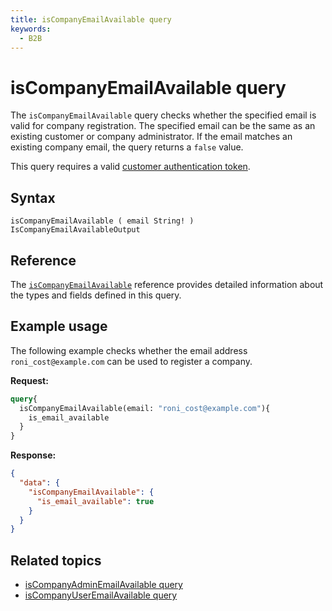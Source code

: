 ```yaml
---
title: isCompanyEmailAvailable query
keywords:
  - B2B
---
```


# isCompanyEmailAvailable query

The `isCompanyEmailAvailable` query checks whether the specified email is valid for company registration. The specified email can be the same as an existing customer or company administrator. If the email matches an existing company email, the query returns a `false` value.

This query requires a valid [customer authentication token](../../../customer/mutations/generate-token.md).

## Syntax

`isCompanyEmailAvailable ( email String! ) IsCompanyEmailAvailableOutput`

## Reference

The [`isCompanyEmailAvailable`](https://developer.adobe.com/commerce/webapi/graphql-api/index.html#query-isCompanyEmailAvailable) reference provides detailed information about the types and fields defined in this query.

## Example usage

The following example checks whether the email address `roni_cost@example.com` can be used to register a company.

**Request:**

```graphql
query{
  isCompanyEmailAvailable(email: "roni_cost@example.com"){
    is_email_available
  }
}
```

**Response:**

```json
{
  "data": {
    "isCompanyEmailAvailable": {
      "is_email_available": true
    }
  }
}
```

## Related topics

*  [isCompanyAdminEmailAvailable query](is-company-admin-email-available.md)
*  [isCompanyUserEmailAvailable query](is-company-user-email-available.md)
